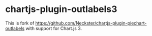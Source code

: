 # chartjs-plugin-outlabels3

This is fork of https://github.com/Neckster/chartjs-plugin-piechart-outlabels with support for Chart.js 3.
